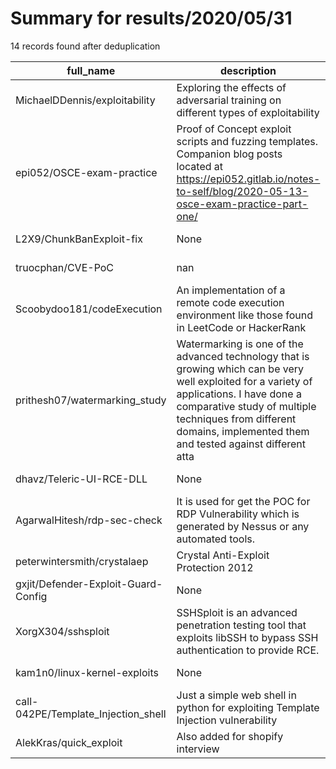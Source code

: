 
# Summary for results/2020/05/31
    
14 records found after deduplication

| full_name | description | html_url | matched_list | matched_count | pushed_at | size | stargazers_count | language | forks_count |
|-------------------------------------|------------------------------------------------------------------------------------------------------------------------------------------------------------------------------------------------------------------------------------------------------------------|--------------------------------------------------------|---------------------------|-----------------|---------------------------|--------|--------------------|------------|---------------|
| MichaelDDennis/exploitability | Exploring the effects of adversarial training on different types of exploitability | https://github.com/MichaelDDennis/exploitability | ['exploit'] | 1 | 2020-05-31 20:41:00+00:00 | 106 | 1 | Python | 0 |
| epi052/OSCE-exam-practice | Proof of Concept exploit scripts and fuzzing templates. Companion blog posts located at https://epi052.gitlab.io/notes-to-self/blog/2020-05-13-osce-exam-practice-part-one/ | https://github.com/epi052/OSCE-exam-practice | ['exploit'] | 1 | 2020-05-31 12:37:50+00:00 | 2852 | 30 | Python | 20 |
| L2X9/ChunkBanExploit-fix | None | https://github.com/L2X9/ChunkBanExploit-fix | ['exploit'] | 1 | 2020-05-31 04:03:08+00:00 | 3 | 1 | Java | 0 |
| truocphan/CVE-PoC | nan | https://github.com/truocphan/CVE-PoC | ['cve poc'] | 1 | 2020-05-31 17:28:59+00:00 | 4 | 0 | nan | 0 |
| Scoobydoo181/codeExecution | An implementation of a remote code execution environment like those found in LeetCode or HackerRank | https://github.com/Scoobydoo181/codeExecution | ['remote code execution'] | 1 | 2020-05-31 02:07:53+00:00 | 54 | 0 | JavaScript | 0 |
| prithesh07/watermarking_study | Watermarking is one of the advanced technology that is growing which can be very well exploited for a variety of applications. I have done a comparative study of multiple techniques from different domains, implemented them and tested against different atta | https://github.com/prithesh07/watermarking_study | ['exploit'] | 1 | 2020-05-31 02:56:36+00:00 | 1148 | 1 | Python | 0 |
| dhavz/Teleric-UI-RCE-DLL | None | https://github.com/dhavz/Teleric-UI-RCE-DLL | ['rce'] | 1 | 2020-05-31 08:57:51+00:00 | 516 | 0 | nan | 0 |
| AgarwalHitesh/rdp-sec-check | It is used for get the POC for RDP Vulnerability which is generated by Nessus or any automated tools. | https://github.com/AgarwalHitesh/rdp-sec-check | ['vulnerability poc'] | 1 | 2020-05-31 10:06:34+00:00 | 8 | 0 | Perl | 0 |
| peterwintersmith/crystalaep | Crystal Anti-Exploit Protection 2012 | https://github.com/peterwintersmith/crystalaep | ['exploit'] | 1 | 2020-05-31 18:49:08+00:00 | 3783 | 22 | C++ | 10 |
| gxjit/Defender-Exploit-Guard-Config | None | https://github.com/gxjit/Defender-Exploit-Guard-Config | ['exploit'] | 1 | 2020-05-31 18:16:27+00:00 | 1 | 0 | PowerShell | 0 |
| XorgX304/sshsploit | SSHSploit is an advanced penetration testing tool that exploits libSSH to bypass SSH authentication to provide RCE. | https://github.com/XorgX304/sshsploit | ['exploit', 'rce'] | 2 | 2020-05-31 14:58:39+00:00 | 79 | 1 | | 3 |
| kam1n0/linux-kernel-exploits | None | https://github.com/kam1n0/linux-kernel-exploits | ['exploit'] | 1 | 2020-05-31 16:26:24+00:00 | 91 | 0 | Perl | 0 |
| call-042PE/Template_Injection_shell | Just a simple web shell in python for exploiting Template Injection vulnerability | https://github.com/call-042PE/Template_Injection_shell | ['exploit'] | 1 | 2020-05-31 18:49:01+00:00 | 3 | 0 | Python | 0 |
| AlekKras/quick_exploit | Also added for shopify interview | https://github.com/AlekKras/quick_exploit | ['exploit'] | 1 | 2020-05-31 22:20:14+00:00 | 5 | 0 | Python | 0 |
